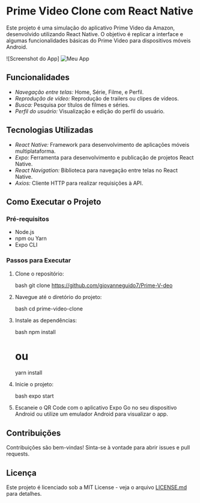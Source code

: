 # Prime Video Clone com React Native

Este projeto é uma simulação do aplicativo Prime Video da Amazon, desenvolvido utilizando React Native. O objetivo é replicar a interface e algumas funcionalidades básicas do Prime Video para dispositivos móveis Android.

![Screenshot do App]
<img src="https://i.ibb.co/GxypCPg/Captura-de-tela-2024-04-19-162630.png" alt="Meu App" />


## Funcionalidades

- *Navegação entre telas:* Home, Série, Filme, e Perfil.
- *Reprodução de vídeo:* Reprodução de trailers ou clipes de vídeos.
- *Busca:* Pesquisa por títulos de filmes e séries.
- *Perfil do usuário:* Visualização e edição do perfil do usuário.

## Tecnologias Utilizadas

- *React Native:* Framework para desenvolvimento de aplicações móveis multiplataforma.
- *Expo:* Ferramenta para desenvolvimento e publicação de projetos React Native.
- *React Navigation:* Biblioteca para navegação entre telas no React Native.
- *Axios:* Cliente HTTP para realizar requisições à API.

## Como Executar o Projeto

### Pré-requisitos

- Node.js
- npm ou Yarn
- Expo CLI

### Passos para Executar

1. Clone o repositório:

    bash
    git clone https://github.com/giovanneguido7/Prime-V-deo
    

2. Navegue até o diretório do projeto:

    bash
    cd prime-video-clone
    

3. Instale as dependências:

    bash
    npm install
    # ou
    yarn install
    

4. Inicie o projeto:

    bash
    expo start
    

5. Escaneie o QR Code com o aplicativo Expo Go no seu dispositivo Android ou utilize um emulador Android para visualizar o app.

## Contribuições

Contribuições são bem-vindas! Sinta-se à vontade para abrir issues e pull requests.

## Licença

Este projeto é licenciado sob a MIT License - veja o arquivo [LICENSE.md](LICENSE.md) para detalhes.